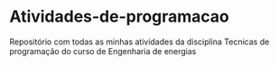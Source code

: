# Atividades-de-programacao
 Repositório com todas as minhas atividades da disciplina Tecnicas de programação do curso de Engenharia de energias
